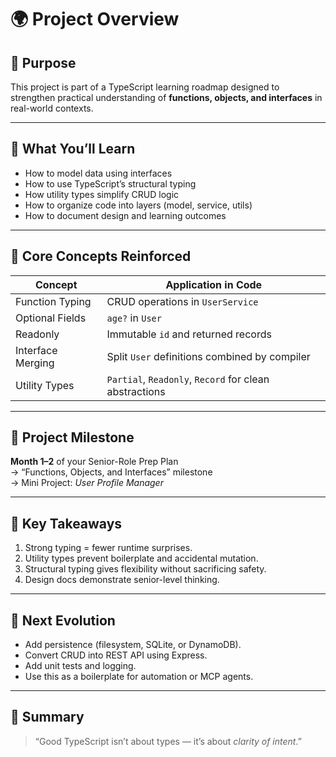 # 🌍 Project Overview

## 🎯 Purpose
This project is part of a TypeScript learning roadmap designed to strengthen practical understanding of **functions, objects, and interfaces** in real-world contexts.

---

## 🧱 What You’ll Learn

- How to model data using interfaces
- How to use TypeScript’s structural typing
- How utility types simplify CRUD logic
- How to organize code into layers (model, service, utils)
- How to document design and learning outcomes

---

## 🧩 Core Concepts Reinforced

| Concept | Application in Code |
|----------|--------------------|
| Function Typing | CRUD operations in `UserService` |
| Optional Fields | `age?` in `User` |
| Readonly | Immutable `id` and returned records |
| Interface Merging | Split `User` definitions combined by compiler |
| Utility Types | `Partial`, `Readonly`, `Record` for clean abstractions |

---

## 🚀 Project Milestone
**Month 1–2** of your Senior-Role Prep Plan  
→ “Functions, Objects, and Interfaces” milestone  
→ Mini Project: *User Profile Manager*

---

## 🧠 Key Takeaways

1. Strong typing = fewer runtime surprises.  
2. Utility types prevent boilerplate and accidental mutation.  
3. Structural typing gives flexibility without sacrificing safety.  
4. Design docs demonstrate senior-level thinking.

---

## 🔭 Next Evolution

- Add persistence (filesystem, SQLite, or DynamoDB).
- Convert CRUD into REST API using Express.
- Add unit tests and logging.
- Use this as a boilerplate for automation or MCP agents.

---

## 🏁 Summary

> “Good TypeScript isn’t about types — it’s about *clarity of intent*.”  